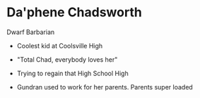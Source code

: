 # Da'phene Chadsworth

Dwarf Barbarian 

- Coolest kid at Coolsville High
- "Total Chad, everybody loves her"
- Trying to regain that High School High

- Gundran used to work for her parents. Parents super loaded